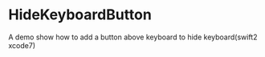 # HideKeyboardButton
A demo show how to add a button above keyboard to hide keyboard(swift2 xcode7)

